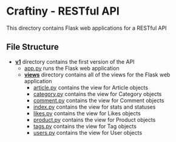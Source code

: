 # Craftiny - RESTful API
This directory contains Flask web applications for a RESTful API
## File Structure
- **[v1](v1)** directory contains the first version of the API
  - [app.py](v1/app.py) runs the Flask web application
  - **[views](v1/views)** directory contains all of the views for the Flask web application
    - [article.py](v1/views/article.py) contains the view for Article objects
    - [category.py](v1/views/category.py) contains the view for Category objects
    - [comment.py](v1/views/comment.py) contains the view for Comment objects
    - [index.py](v1/views/index.py) contains the view for stats and statuses
    - [likes.py](v1/views/likes.py) contains the view for Likes objects
    - [product.py](v1/views/product.py) contains the view for Product objects
    - [tags.py](v1/views/tags.py) contains the view for Tag objects
    - [users.py](v1/views/users.py) contains the view for User objects
  